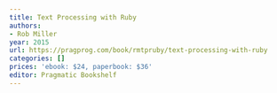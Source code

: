 ```yaml
---
title: Text Processing with Ruby
authors:
- Rob Miller
year: 2015
url: https://pragprog.com/book/rmtpruby/text-processing-with-ruby
categories: []
prices: 'ebook: $24, paperbook: $36'
editor: Pragmatic Bookshelf
---
```


